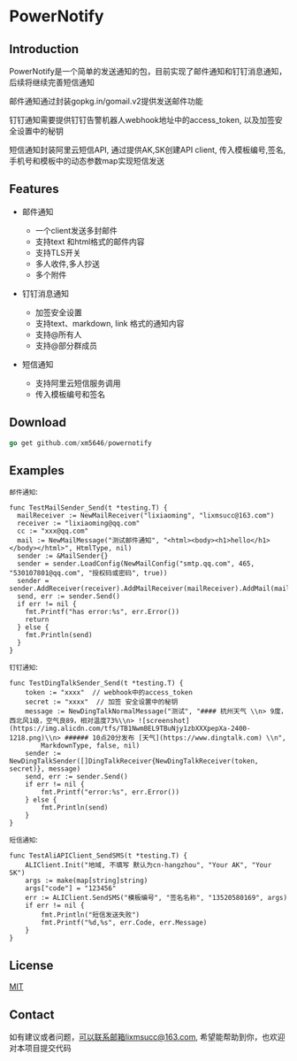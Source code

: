 # PowerNotify
## Introduction

PowerNotify是一个简单的发送通知的包，目前实现了邮件通知和钉钉消息通知，后续将继续完善短信通知

邮件通知通过封装gopkg.in/gomail.v2提供发送邮件功能

钉钉通知需要提供钉钉告警机器人webhook地址中的access_token, 以及加签安全设置中的秘钥

短信通知封装阿里云短信API, 通过提供AK,SK创建API client, 传入模板编号,签名,手机号和模板中的动态参数map实现短信发送


## Features

- 邮件通知
  - 一个client发送多封邮件
  - 支持text 和html格式的邮件内容
  - 支持TLS开关
  - 多人收件,多人抄送
  - 多个附件

- 钉钉消息通知
  - 加签安全设置
  - 支持text、markdown, link 格式的通知内容
  - 支持@所有人
  - 支持@部分群成员
  
- 短信通知
  - 支持阿里云短信服务调用
  - 传入模板编号和签名

## Download

``` go get gopkg.in/gomail.v2
go get github.com/xm5646/powernotify
```

## Examples

`邮件通知`:

    func TestMailSender_Send(t *testing.T) {
      mailReceiver := NewMailReceiver("lixiaoming", "lixmsucc@163.com")
      receiver := "lixiaoming@qq.com"
      cc := "xxx@qq.com"
      mail := NewMailMessage("测试邮件通知", "<html><body><h1>hello</h1></body></html>", HtmlType, nil)
      sender := &MailSender{}
      sender = sender.LoadConfig(NewMailConfig("smtp.qq.com", 465, "530107801@qq.com", "授权码或密码", true))
      sender = sender.AddReceiver(receiver).AddMailReceiver(mailReceiver).AddMail(mail).AddCc(cc)
      send, err := sender.Send()
      if err != nil {
        fmt.Printf("has error:%s", err.Error())
        return
      } else {
        fmt.Println(send)
      }
    }

`钉钉通知`:

    func TestDingTalkSender_Send(t *testing.T) {
        token := "xxxx"  // webhook中的access_token
        secret := "xxxx"  // 加签 安全设置中的秘钥
        message := NewDingTalkNormalMessage("测试", "#### 杭州天气 \\n> 9度，西北风1级，空气良89，相对温度73%\\n> ![screenshot](https://img.alicdn.com/tfs/TB1NwmBEL9TBuNjy1zbXXXpepXa-2400-1218.png)\\n> ###### 10点20分发布 [天气](https://www.dingtalk.com) \\n",
            MarkdownType, false, nil)
        sender := NewDingTalkSender([]DingTalkReceiver{NewDingTalkReceiver(token, secret)}, message)
        send, err := sender.Send()
        if err != nil {
            fmt.Printf("error:%s", err.Error())
        } else {
            fmt.Println(send)
        }
    }

`短信通知`:

    func TestAliAPIClient_SendSMS(t *testing.T) {
        ALIClient.Init("地域, 不填写 默认为cn-hangzhou", "Your AK", "Your SK")
        args := make(map[string]string)
        args["code"] = "123456"
        err := ALIClient.SendSMS("模板编号", "签名名称", "13520580169", args)
        if err != nil {
            fmt.Println("短信发送失败")
            fmt.Printf("%d,%s", err.Code, err.Message)
        }
    }


## License

[MIT](LICENSE)

## Contact

如有建议或者问题，可以联系邮箱lixmsucc@163.com, 希望能帮助到你，也欢迎对本项目提交代码
